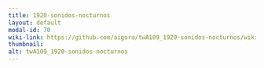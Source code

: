```yaml
---
title: 1920-sonidos-nocturnos
layout: default
modal-id: 70
wiki-link: https://github.com/aigora/twA109_1920-sonidos-nocturnos/wiki
thumbnail: 
alt: twA109_1920-sonidos-nocturnos
---
```

